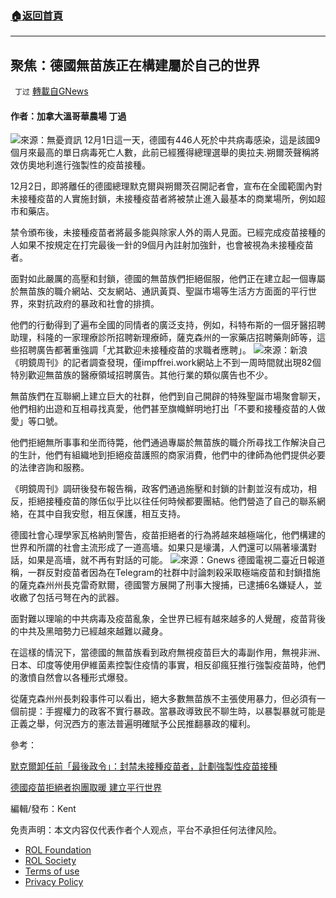 ###  [:house:返回首頁](https://github.com/ourhimalayas/txt)
---


## 聚焦：德國無苗族正在構建屬於自己的世界
` 丁过` [轉載自GNews](https://gnews.org/zh-hans/1759070/)

#### 作者：加拿大溫哥華農場 丁過
![](https://assets.gnews.org/wp-content/uploads/2021/12/IMG_0085.jpeg)來源：無憂資訊
12月1日這一天，德國有446人死於中共病毒感染，這是該國9個月來最高的單日病毒死亡人數，此前已經獲得總理選舉的奧拉夫.朔爾茨聲稱將效仿奧地利進行強製性的疫苗接種。

12月2日，即將離任的德國總理默克爾與朔爾茨召開記者會，宣布在全國範圍內對未接種疫苗的人實施封鎖，未接種疫苗者將被禁止進入最基本的商業場所，例如超市和藥店。

禁令頒布後，未接種疫苗者將最多能與除家人外的兩人見面。已經完成疫苗接種的人如果不按規定在打完最後一針的9個月內註射加強針，也會被視為未接種疫苗者。

面對如此嚴厲的高壓和封鎖，德國的無苗族們拒絕倔服，他們正在建立起一個專屬於無苗族的職介網站、交友網站、通訊黃頁、聖誕市場等生活方方面面的平行世界，來對抗政府的暴政和社會的排擠。

他們的行動得到了遍布全國的同情者的廣泛支持，例如，科特布斯的一個牙醫招聘助理，科隆的一家理療診所招聘新理療師，薩克森州的一家藥店招聘藥劑師等，這些招聘廣告都著重強調「尤其歡迎未接種疫苗的求職者應聘」。
![](https://assets.gnews.org/wp-content/uploads/2021/12/image-264.jpeg)來源：新浪
《明鏡周刊》的記者調查發現，僅impffrei.work網站上不到一周時間就出現82個特別歡迎無苗族的醫療領域招聘廣告。其他行業的類似廣告也不少。

無苗族們在互聯網上建立巨大的社群，他們到自己開辟的特殊聖誕市場聚會聊天，他們相約出遊和互相尋找真愛，他們甚至旗幟鮮明地打出「不要和接種疫苗的人做愛」等口號。

他們拒絕無所事事和坐而待斃，他們通過專屬於無苗族的職介所尋找工作解決自己的生計，他們有組織地到拒絕疫苗護照的商家消費，他們中的律師為他們提供必要的法律咨詢和服務。

《明鏡周刊》調研後發布報告稱，政客們通過施壓和封鎖的計劃並沒有成功，相反，拒絕接種疫苗的隊伍似乎比以往任何時候都要團結。他們營造了自己的聯系網絡，在其中自我安慰，相互保護，相互支持。

德國社會心理學家瓦格納則警告，疫苗拒絕者的行為將越來越極端化，他們構建的世界和所謂的社會主流形成了一道高墻。如果只是壕溝，人們還可以隔著壕溝對話，如果是高墻，就不再有對話的可能。
![](https://assets.gnews.org/wp-content/uploads/2021/12/image-783.png)來源：Gnews
德國電視二臺近日報道稱，一群反對疫苗者因為在Telegram的社群中討論刺殺采取極端疫苗和封鎖措施的薩克森州州長克雷奇默爾，德國警方展開了刑事大搜捕，已逮捕6名嫌疑人，並收繳了包括弓弩在內的武器。

面對難以理喻的中共病毒及疫苗亂象，全世界已經有越來越多的人覺醒，疫苗背後的中共及黑暗勢力已經越來越難以藏身。

在這樣的情況下，當德國的無苗族看到政府無視疫苗巨大的毒副作用，無視非洲、日本、印度等使用伊維菌素控製住疫情的事實，相反卻瘋狂推行強製疫苗時，他們的激憤自然會以各種形式爆發。

從薩克森州州長刺殺事件可以看出，絕大多數無苗族不主張使用暴力，但必須有一個前提：手握權力的政客不實行暴政。當暴政導致民不聊生時，以暴製暴就可能是正義之舉，何況西方的憲法普遍明確賦予公民推翻暴政的權利。

參考：

[默克爾卸任前「最後政令」：封禁未接種疫苗者，計劃強製性疫苗接種](https://www.sohu.com/a/505153518_656058)

[德國疫苗拒絕者抱團取暖 建立平行世界](https://www.dw.com/zh/%E5%BE%B7%E5%9B%BD%E7%96%AB%E8%8B%97%E6%8B%92%E7%BB%9D%E8%80%85%E6%8A%B1%E5%9B%A2%E5%8F%96%E6%9A%96-%E5%BB%BA%E7%AB%8B%E5%B9%B3%E8%A1%8C%E4%B8%96%E7%95%8C/a-60132825)

編輯/發布：Kent

 

免责声明：本文内容仅代表作者个人观点，平台不承担任何法律风险。

- [ROL Foundation](https://rolfoundation.org/)
- [ROL Society](https://rolsociety.org/)
- [Terms of use](https://gnews.org/terms-of-use-3/)
- [Privacy Policy](https://gnews.org/privacy-policy/)

